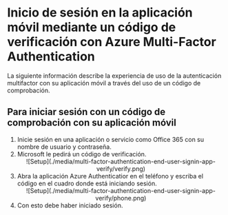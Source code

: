 
<properties 
	pageTitle="Inicio de sesión en la aplicación móvil mediante un código de verificación con Azure Multi-Factor Authentication" 
	description="Esta página describe cómo un usuario puede iniciar sesión a través de un código de verificación en una aplicación móvil con Azure MFA." 
	services="multi-factor-authentication" 
	documentationCenter="" 
	authors="billmath" 
	manager="stevenpo" 
	editor="curtland"/>

<tags 
	ms.service="multi-factor-authentication" 
	ms.workload="identity" 
	ms.tgt_pltfrm="na" 
	ms.devlang="na" 
	ms.topic="article" 
	ms.date="02/16/2016" 
	ms.author="billmath"/>

# Inicio de sesión en la aplicación móvil mediante un código de verificación con Azure Multi-Factor Authentication


La siguiente información describe la experiencia de uso de la autenticación multifactor con su aplicación móvil a través del uso de un código de comprobación.

## Para iniciar sesión con un código de comprobación con su aplicación móvil

<ol>

<li>Inicie sesión en una aplicación o servicio como Office 365 con su nombre de usuario y contraseña.</li>
<li>Microsoft le pedirá un código de verificación.</li>


<center>![Setup](./media/multi-factor-authentication-end-user-signin-app-verify/verify.png)</center>

<li>Abra la aplicación Azure Authenticatior en el teléfono y escriba el código en el cuadro donde está iniciando sesión.</li>

<center>![Setup](./media/multi-factor-authentication-end-user-signin-app-verify/phone.png)</center>


<li>Con esto debe haber iniciado sesión.</li>

<!---HONumber=AcomDC_0218_2016-->